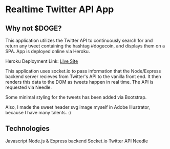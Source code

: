 # Realtime Twitter API App

## Why not $DOGE?

This application utilizes the Twitter API to continuously search for and return any tweet containing the hashtag #dogecoin, and displays them on a SPA. App is deployed online via Heroku.

Heroku Deployment Link: [Live Site](https://dry-temple-34762.herokuapp.com/)

This application uses socket.io to pass information that the Node/Express backend server recieves from Twitter's API to the vanilla front end. It then renders this data to the DOM as tweets happen in real time. The API is requested via Needle.

Some minimal styling for the tweets has been added via Bootstrap.

Also, I made the sweet header svg image myself in Adobe Illustrator, because I have many talents. :)

## Technologies

Javascript
Node.js & Express backend
Socket.io
Twitter API
Needle
